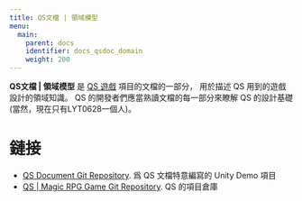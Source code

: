 ```yaml
---
title: QS文檔 | 領域模型
menu:
  main:
    parent: docs
    identifier: docs_qsdoc_domain
    weight: 200
---
```


**QS文檔 | 領域模型** 是 [QS 遊戲](http://localhost:1313/projects/qs/) 項目的文檔的一部分， 用於描述 QS 用到的遊戲設計的領域知識。
QS 的開發者們應當熟讀文檔的每一部分來瞭解 QS 的設計基礎(當然，現在只有LYT0628一個人)。


# 鏈接
- [QS Document Git Repository](https://github.com/lyt0628/QS_Document_Demo). 爲 QS 文檔特意編寫的 Unity Demo 項目
- [QS | Magic RPG Game Git Repository](https://github.com/). QS 的項目倉庫